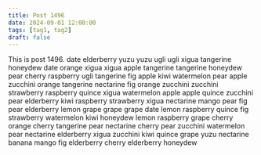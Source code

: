 ```yaml
---
title: Post 1496
date: 2024-09-01 12:00:00
tags: [tag1, tag2]
draft: false
---
```

This is post 1496.
date
elderberry
yuzu
yuzu
ugli
ugli
xigua
tangerine
honeydew
date
orange
xigua
xigua
apple
tangerine
tangerine
honeydew
pear
cherry
raspberry
ugli
tangerine
fig
apple
kiwi
watermelon
pear
apple
zucchini
orange
tangerine
nectarine
fig
orange
zucchini
zucchini
strawberry
raspberry
quince
xigua
watermelon
apple
apple
quince
zucchini
pear
elderberry
kiwi
raspberry
strawberry
xigua
nectarine
mango
pear
fig
pear
elderberry
lemon
grape
grape
grape
date
lemon
raspberry
quince
fig
strawberry
watermelon
kiwi
honeydew
lemon
raspberry
grape
cherry
orange
cherry
tangerine
pear
nectarine
cherry
pear
zucchini
watermelon
pear
nectarine
elderberry
xigua
zucchini
kiwi
quince
grape
yuzu
nectarine
banana
mango
fig
elderberry
cherry
elderberry
honeydew
